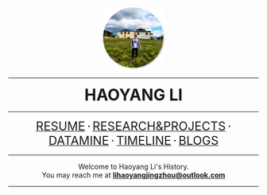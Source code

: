 <div position="relative">
<center>
<img src="imgs/me_yunnan.jpg" width=25%></img>
<hr>
<font size="6"><b>HAOYANG LI</b></font><br>
<hr>
<a href="resume.html"><font size="5">RESUME</font></a>
<font size="5">·</font>
<a href='subpages/researchProject.html'><font size="5">RESEARCH&PROJECTS</font></a>
<font size="5">·</font>
<a href='dataMine.html'><font size="5">DATAMINE</font></a>
<font size="5">·</font>
<a href='timeline.html'><font size="5">TIMELINE</font></a>
<font size="5">·</font>
<a href='blogs.html'><font size="5">BLOGS</font></a>
<!--
<a><font color='gray'>--PUBLICATIONS--</font></a>
<br><br>
<a><font color='gray'>------MISC------</font></a>
<br>-->
<hr>
Welcome to Haoyang Li's History.<br>
    You may reach me at <b><a href="mailto:lihaoyangjingzhou@outlook.com">lihaoyangjingzhou@outlook.com</a></b>
<hr>
</center>
</div>





